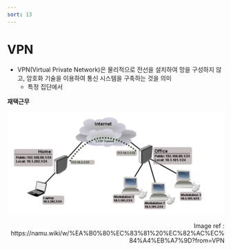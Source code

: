 ```yaml
---
sort: 13
---
```


# VPN

* VPN(Virtual Private Network)은 물리적으로 전선을 설치하여 망을 구성하지 않고, 암호화 기술을 이용하여 통신 시스템을 구축하는 것을 의미
  * 특정 집단에서 





**재택근무**





![workHome_VPN](./Img/VPN.png)

<div style="text-align: right"> Image ref : https://namu.wiki/w/%EA%B0%80%EC%83%81%20%EC%82%AC%EC%84%A4%EB%A7%9D?from=VPN </div>
